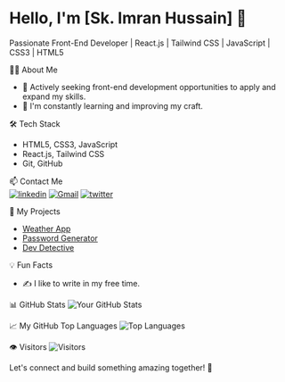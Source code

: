 # Hello, I'm [Sk. Imran Hussain] 👋

Passionate Front-End Developer | React.js | Tailwind CSS | JavaScript | CSS3 | HTML5 

👨‍💻 About Me
- 💼 Actively seeking front-end development opportunities to apply and expand my skills.
- 🌱 I'm constantly learning and improving my craft.

🛠️ Tech Stack
- HTML5, CSS3, JavaScript
- React.js, Tailwind CSS
- Git, GitHub

📫 Contact Me
<br>
[![linkedin](https://img.shields.io/badge/LinkedIn-0077B5?style=for-the-badge&logo=linkedin&logoColor=white)](https://www.linkedin.com/in/sk-imran-hussain/)
[![Gmail](https://img.shields.io/badge/Gmail-D14836?style=for-the-badge&logo=gmail&logoColor=white)](skimranhussain4@gmail.com)
[![twitter](https://img.shields.io/badge/Twitter-1DA1F2?style=for-the-badge&logo=twitter&logoColor=white)](https://twitter.com/skimranhussain)

🚀 My Projects
- [Weather App](https://github.com/skimran-coder/Weather_App)
- [Password Generator](https://github.com/skimran-coder/Password_Generator)
- [Dev Detective](https://github.com/skimran-coder/Dev_Detective)

💡 Fun Facts
- ✍️ I like to write in my free time.

📊 GitHub Stats
![Your GitHub Stats](https://github-readme-stats.vercel.app/api?username=skimran-coder&show_icons=true)

📈 My GitHub Top Languages
![Top Languages](https://github-readme-stats.vercel.app/api/top-langs/?username=skimran-coder)

👁️ Visitors
![Visitors](https://komarev.com/ghpvc/?username=skimran-coder&style=flat-square&color=blue)

Let's connect and build something amazing together! 🚀
